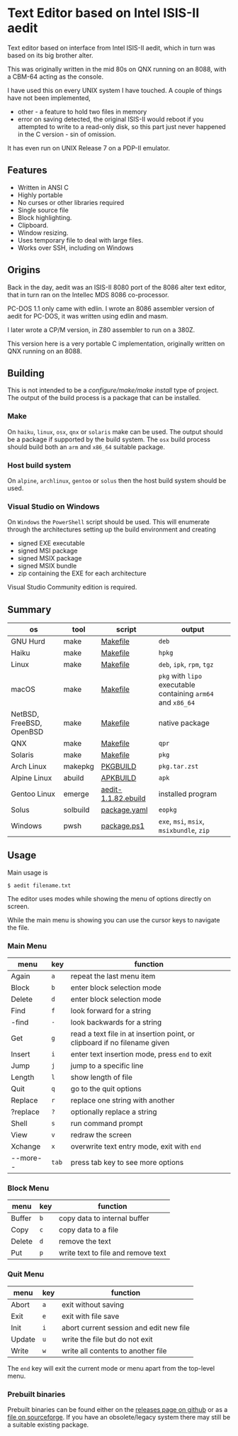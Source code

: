 # Text Editor based on Intel ISIS-II aedit

Text editor based on interface from Intel ISIS-II aedit, which in turn was based on its big brother alter.

This was originally written in the mid 80s on QNX running on an 8088, with a CBM-64 acting as the console.

I have used this on every UNIX system I have touched. A couple of things have not been implemented, 

- other - a feature to hold two files in memory 
- error on saving detected, the original ISIS-II would reboot if you attempted to write to a read-only disk, so this part just never happened in the C version - sin of omission.

It has even run on UNIX Release 7 on a PDP-II emulator.

## Features

- Written in ANSI C
- Highly portable
- No curses or other libraries required
- Single source file
- Block highlighting.
- Clipboard.
- Window resizing.
- Uses temporary file to deal with large files.
- Works over SSH, including on Windows

## Origins
Back in the day, aedit was an ISIS-II 8080 port of the 8086 alter text editor, that in turn ran on the Intellec MDS 8086 co-processor.

PC-DOS 1.1 only came with edlin. I wrote an 8086 assembler version of aedit for PC-DOS, it was written using edlin and masm.

I later wrote a CP/M version, in Z80 assembler to run on a 380Z.

This version here is a very portable C implementation, originally written on QNX running on an 8088.

## Building

This is not intended to be a _configure/make/make install_ type of project. The output of the build process is a package that can be installed.

### Make

On `haiku`, `linux`, `osx`, `qnx` or `solaris` make can be used. The output should be a package if supported by the build system. The `osx` build process should build both an `arm` and `x86_64` suitable package.

### Host build system

On `alpine`, `archlinux`, `gentoo` or `solus` then the host build system should be used.

### Visual Studio on Windows

On `Windows` the `PowerShell` script should be used. This will enumerate through the architectures setting up the build environment and creating

- signed EXE executable
- signed MSI package
- signed MSIX package
- signed MSIX bundle
- zip containing the EXE for each architecture

Visual Studio Community edition is required.

## Summary

| os | tool | script | output
| -- | ----- | ------ | ------
| GNU Hurd | make | [Makefile](Makefile) | `deb`
| Haiku | make | [Makefile](Makefile) | `hpkg`
| Linux | make | [Makefile](Makefile) | `deb`, `ipk`, `rpm`, `tgz`
| macOS | make | [Makefile](Makefile) | `pkg` with `lipo` executable containing `arm64` and `x86_64`
| NetBSD, FreeBSD, OpenBSD | make | [Makefile](Makefile) | native package
| QNX | make | [Makefile](Makefile) | `qpr`
| Solaris | make | [Makefile](Makefile) | `pkg`
| Arch Linux | makepkg | [PKGBUILD](https://sourceforge.net/p/aedit/code/HEAD/tree/branches/pacman/PKGBUILD) | `pkg.tar.zst`
| Alpine Linux | abuild | [APKBUILD](https://sourceforge.net/p/aedit/code/HEAD/tree/branches/alpine/APKBUILD) | `apk`
| Gentoo Linux | emerge | [aedit-1.1.82.ebuild](https://sourceforge.net/p/aedit/code/HEAD/tree/branches/gentoo/app-editors/aedit/aedit-1.1.82.ebuild) | installed program |
| Solus | solbuild | [package.yaml](https://sourceforge.net/p/aedit/code/HEAD/tree/branches/solus/package.yml) | `eopkg`
| Windows | pwsh | [package.ps1](package.ps1) | `exe`, `msi`, `msix`, `msixbundle`, `zip`

## Usage

Main usage is

```
$ aedit filename.txt
```

The editor uses modes while showing the menu of options directly on screen.

While the main menu is showing you can use the cursor keys to navigate the file.

### Main Menu

| menu | key | function |
| ---- | ----| ---------|
| Again | `a` | repeat the last menu item |
| Block | `b` | enter block selection mode |
| Delete | `d` | enter block selection mode |
| Find | `f` | look forward for a string |
| -find | `-` | look backwards for a string |
| Get | `g` | read a text file in at insertion point, or clipboard if no filename given |
| Insert | `i` | enter text insertion mode, press `end` to exit |
| Jump | `j` | jump to a specific line |
| Length | `l` | show length of file |
| Quit | `q` | go to the quit options |
| Replace | `r` | replace one string with another |
| ?replace | `?` | optionally replace a string |
| Shell | `s` | run command prompt |
| View | `v` | redraw the screen |
| Xchange | `x` | overwrite text entry mode, exit with `end` |
| --more-- | `tab` | press tab key to see more options |

### Block Menu

| menu | key | function |
| ---- | ----| ---------|
| Buffer | `b` | copy data to internal buffer |
| Copy | `c` | copy data to a file |
| Delete | `d` | remove the text |
| Put | `p` | write text to file and remove text |

### Quit Menu

| menu | key | function |
| ---- | ----| ---------|
| Abort | `a` | exit without saving |
| Exit | `e` | exit with file save |
| Init | `i`| abort current session and edit new file |
| Update | `u` | write the file but do not exit |
| Write | `w` | write all contents to another file |

The `end` key will exit the current mode or menu apart from the top-level menu.

### Prebuilt binaries

Prebuilt binaries can be found either on the [releases page on github](https://github.com/rhubarb-geek-nz/aedit/releases) or as a [file on sourceforge](https://sourceforge.net/projects/aedit/files/). If you have an obsolete/legacy system there may still be a suitable existing package.
